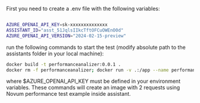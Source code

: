 First you need to create a .env file with the following variables:

```bash

AZURE_OPENAI_API_KEY=sk-xxxxxxxxxxxxxx
ASSISTANT_ID="asst_51JqlsIIkcTftOFCuOWEnO0d"
AZURE_OPENAI_API_VERSION="2024-02-15-preview"

```
run the following commands to start the test (modify absolute path to the assistants folder in your local machine):

```bash
docker build -t performanceanalizer:0.0.1 .
docker rm -f performanceanalizer; docker run -v .:/app --name performanceanalizer -e AZURE_OPENAI_API_KEY=$AZURE_OPENAI_API_KEY docker.tuenti.io/qsys/performanceanalizer:0.0.1

```
where $AZURE_OPENAI_API_KEY must be defined in your environment variables.
These commands will create an image with 2 requests using Novum performance test example inside assistant.


